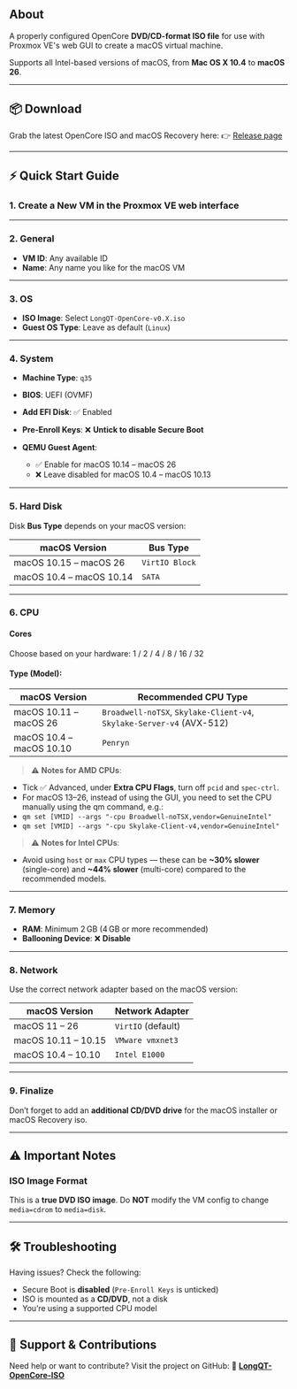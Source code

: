 ## About

A properly configured OpenCore **DVD/CD-format ISO file** for use with Proxmox VE's web GUI to create a macOS virtual machine.

Supports all Intel-based versions of macOS, from **Mac OS X 10.4** to **macOS 26**.

---

## 📦 Download

Grab the latest OpenCore ISO and macOS Recovery here:
👉 [Release page](https://github.com/LongQT-sea/OpenCore-ISO/releases)

---

## ⚡ Quick Start Guide

### 1. Create a New VM in the Proxmox VE web interface

---

### 2. General

* **VM ID**: Any available ID
* **Name**: Any name you like for the macOS VM

---

### 3. OS

* **ISO Image**: Select `LongQT-OpenCore-v0.X.iso`
* **Guest OS Type**: Leave as default (`Linux`)

---

### 4. System

* **Machine Type**: `q35`
* **BIOS**: UEFI (OVMF)
* **Add EFI Disk**: ✅ Enabled
* **Pre-Enroll Keys**: ❌ **Untick to disable Secure Boot**
* **QEMU Guest Agent**:

  * ✅ Enable for macOS 10.14 – macOS 26
  * ❌ Leave disabled for macOS 10.4 – macOS 10.13

---

### 5. Hard Disk

Disk **Bus Type** depends on your macOS version:

| macOS Version            | Bus Type       |
| ------------------------ | -------------- |
| macOS 10.15 – macOS 26   | `VirtIO Block` |
| macOS 10.4 – macOS 10.14 | `SATA`         |

---

### 6. CPU

#### Cores

Choose based on your hardware: 1 / 2 / 4 / 8 / 16 / 32

#### Type (Model):

| macOS Version            | Recommended CPU Type                                                  |
| ------------------------ | --------------------------------------------------------------------- |
| macOS 10.11 – macOS 26   | `Broadwell-noTSX`, `Skylake-Client-v4`, `Skylake-Server-v4` (AVX-512) |
| macOS 10.4 – macOS 10.10 | `Penryn`                                                              |

> ⚠️ **Notes for AMD CPUs**: 
- Tick ✅ Advanced, under **Extra CPU Flags**, turn off `pcid` and `spec-ctrl`.
- For macOS 13–26, instead of using the GUI, you need to set the CPU manually using the qm command, e.g.:
- `qm set [VMID] --args "-cpu Broadwell-noTSX,vendor=GenuineIntel"`
- `qm set [VMID] --args "-cpu Skylake-Client-v4,vendor=GenuineIntel"`

> ⚠️ **Notes for Intel CPUs**:
- Avoid using `host` or `max` CPU types — these can be **~30% slower** (single-core) and **~44% slower** (multi-core) compared to the recommended models.

---

### 7. Memory

* **RAM**: Minimum 2 GB (4 GB or more recommended)
* **Ballooning Device**: ❌ **Disable**

---

### 8. Network

Use the correct network adapter based on the macOS version:

| macOS Version       | Network Adapter    |
| ------------------- | ------------------ |
| macOS 11 – 26       | `VirtIO` (default) |
| macOS 10.11 – 10.15 | `VMware vmxnet3`   |
| macOS 10.4 – 10.10  | `Intel E1000`      |

---

### 9. Finalize

Don’t forget to add an **additional CD/DVD drive** for the macOS installer or macOS Recovery iso.

---

## ⚠️ Important Notes

### ISO Image Format

This is a **true DVD ISO image**.
Do **NOT** modify the VM config to change `media=cdrom` to `media=disk`.

---

## 🛠️ Troubleshooting

Having issues? Check the following:

* Secure Boot is **disabled** (`Pre-Enroll Keys` is unticked)
* ISO is mounted as a **CD/DVD**, not a disk
* You’re using a supported CPU model

---

## 🤝 Support & Contributions

Need help or want to contribute?
Visit the project on GitHub:
🔗 [**LongQT-OpenCore-ISO**](https://github.com/LongQT-sea/OpenCore-ISO)
